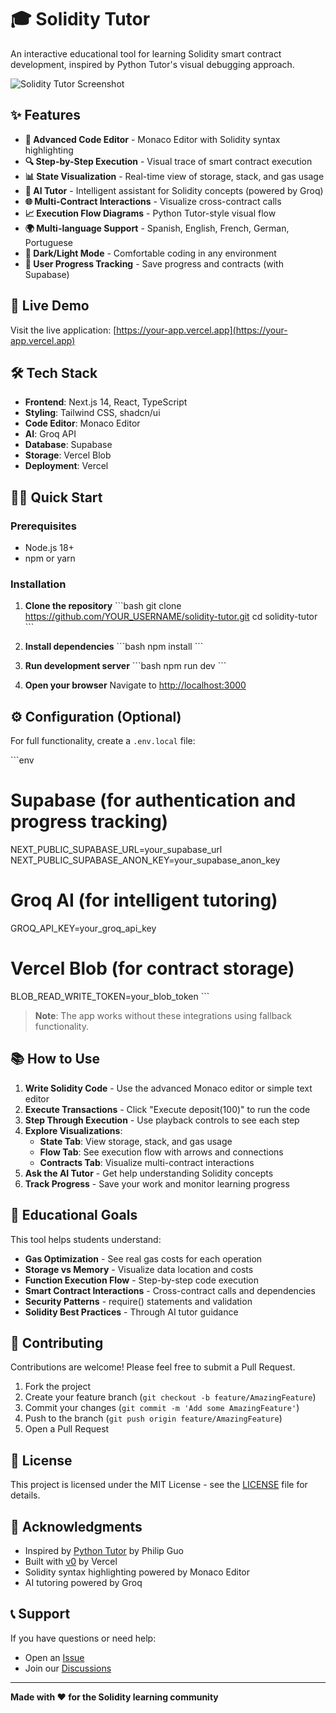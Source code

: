 # 🎓 Solidity Tutor

An interactive educational tool for learning Solidity smart contract development, inspired by Python Tutor's visual debugging approach.

![Solidity Tutor Screenshot](https://hebbkx1anhila5yf.public.blob.vercel-storage.com/image-xvQ6UShrbDIbiDRCAmHiM4Uwltna6V.png)

## ✨ Features

- **📝 Advanced Code Editor** - Monaco Editor with Solidity syntax highlighting
- **🔍 Step-by-Step Execution** - Visual trace of smart contract execution
- **📊 State Visualization** - Real-time view of storage, stack, and gas usage
- **🤖 AI Tutor** - Intelligent assistant for Solidity concepts (powered by Groq)
- **🌐 Multi-Contract Interactions** - Visualize cross-contract calls
- **📈 Execution Flow Diagrams** - Python Tutor-style visual flow
- **🌍 Multi-language Support** - Spanish, English, French, German, Portuguese
- **🌙 Dark/Light Mode** - Comfortable coding in any environment
- **👤 User Progress Tracking** - Save progress and contracts (with Supabase)

## 🚀 Live Demo

Visit the live application: [https://your-app.vercel.app](https://your-app.vercel.app)

## 🛠️ Tech Stack

- **Frontend**: Next.js 14, React, TypeScript
- **Styling**: Tailwind CSS, shadcn/ui
- **Code Editor**: Monaco Editor
- **AI**: Groq API
- **Database**: Supabase
- **Storage**: Vercel Blob
- **Deployment**: Vercel

## 🏃‍♂️ Quick Start

### Prerequisites
- Node.js 18+ 
- npm or yarn

### Installation

1. **Clone the repository**
\`\`\`bash
git clone https://github.com/YOUR_USERNAME/solidity-tutor.git
cd solidity-tutor
\`\`\`

2. **Install dependencies**
\`\`\`bash
npm install
\`\`\`

3. **Run development server**
\`\`\`bash
npm run dev
\`\`\`

4. **Open your browser**
Navigate to [http://localhost:3000](http://localhost:3000)

## ⚙️ Configuration (Optional)

For full functionality, create a `.env.local` file:

\`\`\`env
# Supabase (for authentication and progress tracking)
NEXT_PUBLIC_SUPABASE_URL=your_supabase_url
NEXT_PUBLIC_SUPABASE_ANON_KEY=your_supabase_anon_key

# Groq AI (for intelligent tutoring)
GROQ_API_KEY=your_groq_api_key

# Vercel Blob (for contract storage)
BLOB_READ_WRITE_TOKEN=your_blob_token
\`\`\`

> **Note**: The app works without these integrations using fallback functionality.

## 📚 How to Use

1. **Write Solidity Code** - Use the advanced Monaco editor or simple text editor
2. **Execute Transactions** - Click "Execute deposit(100)" to run the code
3. **Step Through Execution** - Use playback controls to see each step
4. **Explore Visualizations**:
   - **State Tab**: View storage, stack, and gas usage
   - **Flow Tab**: See execution flow with arrows and connections
   - **Contracts Tab**: Visualize multi-contract interactions
5. **Ask the AI Tutor** - Get help understanding Solidity concepts
6. **Track Progress** - Save your work and monitor learning progress

## 🎯 Educational Goals

This tool helps students understand:
- **Gas Optimization** - See real gas costs for each operation
- **Storage vs Memory** - Visualize data location and costs
- **Function Execution Flow** - Step-by-step code execution
- **Smart Contract Interactions** - Cross-contract calls and dependencies
- **Security Patterns** - require() statements and validation
- **Solidity Best Practices** - Through AI tutor guidance

## 🤝 Contributing

Contributions are welcome! Please feel free to submit a Pull Request.

1. Fork the project
2. Create your feature branch (`git checkout -b feature/AmazingFeature`)
3. Commit your changes (`git commit -m 'Add some AmazingFeature'`)
4. Push to the branch (`git push origin feature/AmazingFeature`)
5. Open a Pull Request

## 📄 License

This project is licensed under the MIT License - see the [LICENSE](LICENSE) file for details.

## 🙏 Acknowledgments

- Inspired by [Python Tutor](http://pythontutor.com/) by Philip Guo
- Built with [v0](https://v0.dev) by Vercel
- Solidity syntax highlighting powered by Monaco Editor
- AI tutoring powered by Groq

## 📞 Support

If you have questions or need help:
- Open an [Issue](https://github.com/YOUR_USERNAME/solidity-tutor/issues)
- Join our [Discussions](https://github.com/YOUR_USERNAME/solidity-tutor/discussions)

---

**Made with ❤️ for the Solidity learning community**

